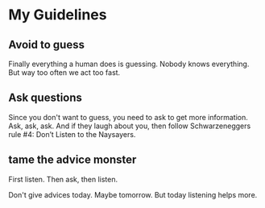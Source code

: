 # My Guidelines

## Avoid to guess

Finally everything a human does is guessing. Nobody knows everything. But way too often we act too fast. 

## Ask questions

Since you don't want to guess, you need to ask to get more information. Ask, ask, ask. And if they laugh about you, then follow Schwarzeneggers rule #4: Don’t Listen to the Naysayers.

## tame the advice monster

First listen. Then ask, then listen.

Don't give advices today. Maybe tomorrow. But today listening helps more.

